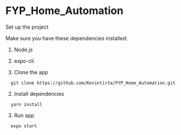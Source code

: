 # FYP_Home_Automation

Set up the project

Make sure you have these dependencies installed:
1. Node.js
2. expo-cli

1. Clone the app
```
  git clone https://github.com/Kevintirta/FYP_Home_Automation.git
```

2. Install dependencies
```
  yarn install
```

3. Run app
```
  expo start
```
